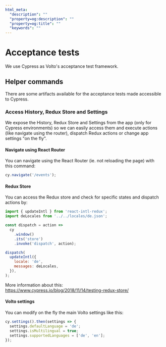 ```yaml
---
html_meta:
  "description": ""
  "property=og:description": ""
  "property=og:title": ""
  "keywords": ""
---
```


# Acceptance tests

We use Cypress as Volto's acceptance test framework.

## Helper commands

There are some artifacts available for the acceptance tests made accessible to Cypress.

### Access History, Redux Store and Settings

We expose the History, Redux Store and Settings from the app (only for Cypress environments) so we can easily access them and execute actions (like navigate using the router), dispatch Redux actions or change app settings "on the fly".

#### Navigate using React Router

You can navigate using the React Router (ie. not reloading the page) with this command:

```js
cy.navigate('/events');
```

#### Redux Store

You can access the Redux store and check for specific states and dispatch actions by:

```js
import { updateIntl } from 'react-intl-redux';
import deLocales from '../../locales/de.json';

const dispatch = action =>
  cy
    .window()
    .its('store')
    .invoke('dispatch', action);

dispatch(
  updateIntl({
    locale: 'de',
    messages: deLocales,
  }),
);
```

More information about this: https://www.cypress.io/blog/2018/11/14/testing-redux-store/

#### Volto settings

You can modify on the fly the main Volto settings like this:

```js
cy.settings().then(settings => {
  settings.defaultLanguage = 'de';
  settings.isMultilingual = true;
  settings.supportedLanguages = ['de', 'en'];
});
```
